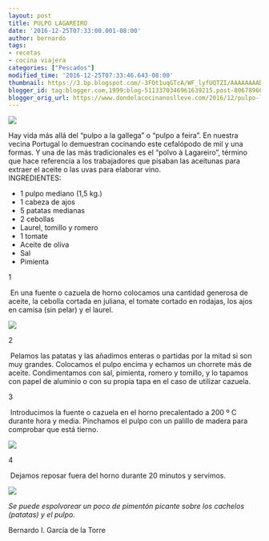 ```yaml
---
layout: post
title: PULPO LAGAREIRO
date: '2016-12-25T07:33:00.001-08:00'
author: bernardo
tags:
- recetas
- cocina viajera
categories: ["Pescados"]
modified_time: '2016-12-25T07:33:46.643-08:00'
thumbnail: https://3.bp.blogspot.com/-3FOt1uqGTcA/WF_lyfUQTZI/AAAAAAAADQY/3EPJx5FFwy8xhx7GkymxpG3c0DZItNK9QCLcB/s72-c/05.JPG
blogger_id: tag:blogger.com,1999:blog-5113370346961639215.post-8067896651936537415
blogger_orig_url: https://www.dondelacocinanoslleve.com/2016/12/pulpo-lagareiro.html
---
```


![](https://3.bp.blogspot.com/-3FOt1uqGTcA/WF_lyfUQTZI/AAAAAAAADQY/3EPJx5FFwy8xhx7GkymxpG3c0DZItNK9QCLcB/s400/05.JPG)

  
Hay vida más allá del “pulpo a la gallega” o “pulpo a feira”. En nuestra vecina Portugal lo demuestran cocinando este cefalópodo de mil y una formas. Y una de las más tradicionales es el “polvo à Lagareiro”, término que hace referencia a los trabajadores que pisaban las aceitunas para extraer el aceite o las uvas para elaborar vino.  
INGREDIENTES:
* 1 pulpo mediano (1,5 kg.)
* 1 cabeza de ajos
* 5 patatas medianas
* 2 cebollas
* Laurel, tomillo y romero
* 1 tomate
* Aceite de oliva
* Sal
* Pimienta  




1

 En una fuente o cazuela de horno colocamos una cantidad generosa de aceite, la cebolla cortada en juliana, el tomate cortado en rodajas, los ajos en camisa (sin pelar) y el laurel.  

![](https://3.bp.blogspot.com/-DX1jvOGI9x0/WF_mJC9pSTI/AAAAAAAADQc/k85Y5yHeuhge5BX7MtEHfyyW_3R2fWM8wCLcB/s320/03.JPG)

  

2

 Pelamos las patatas y las añadimos enteras o partidas por la mitad si son muy grandes. Colocamos el pulpo encima y echamos un chorrete más de aceite. Condimentamos con sal, pimienta, romero y tomillo, y lo tapamos con papel de aluminio o con su propia tapa en el caso de utilizar cazuela.  

3

 Introducimos la fuente o cazuela en el horno precalentado a 200 º C durante hora y media. Pinchamos el pulpo con un palillo de madera para comprobar que está tierno.  

![](https://3.bp.blogspot.com/-YzizbCKCpIk/WF_mbRzpL8I/AAAAAAAADQg/KfPTq_bw5IoWEmLiRgJKnHK3oBmwF_bOwCLcB/s320/04.JPG)

  
  

4

 Dejamos reposar fuera del horno durante 20 minutos y servimos.  
  

![](https://3.bp.blogspot.com/-oi4Vdt4w2PE/WF_mns00VxI/AAAAAAAADQk/A1dBYmFI7SAzOObPiI_CVO75wB22sIMrwCLcB/s320/01.JPG)

  
_Se puede espolvorear un poco de pimentón picante sobre los cachelos (patatas) y el pulpo._  
  
Bernardo I. García de la Torre
